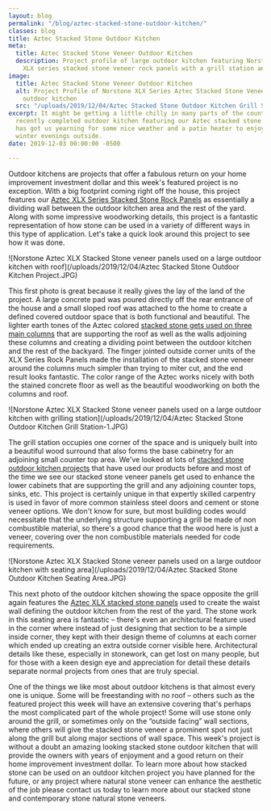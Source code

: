 ```yaml
---
layout: blog
permalink: "/blog/aztec-stacked-stone-outdoor-kitchen/"
classes: blog
title: Aztec Stacked Stone Outdoor Kitchen
meta:
  title: Aztec Stacked Stone Veneer Outdoor Kitchen
  description: Project profile of large outdoor kitchen featuring Norstone's Aztec
    XLX series stacked stone veneer rock panels with a grill station and seating area.
image:
  title: Aztec Stacked Stone Veneer Outdoor Kitchen
  alt: Project Profile of Norstone XLX Series Aztec Stacked Stone Veneer used in an
    outdoor kitchen
  src: "/uploads/2019/12/04/Aztec Stacked Stone Outdoor Kitchen Grill Station.JPG"
excerpt: It might be getting a little chilly in many parts of the country, but this
  recently completed outdoor kitchen featuring our Aztec stacked stone rock panels
  has got us yearning for some nice weather and a patio heater to enjoy some crisp
  winter evenings outside.
date: 2019-12-03 00:00:00 -0500

---
```

Outdoor kitchens are projects that offer a fabulous return on your home improvement investment dollar and this week's featured project is no exception. With a big footprint coming right off the house, this project features our [Aztec XLX Series Stacked Stone Rock Panels](https://www.norstoneusa.com/products/thin-stone-veneer-panels/aztec/) as essentially a dividing wall between the outdoor kitchen area and the rest of the yard. Along with some impressive woodworking details, this project is a fantastic representation of how stone can be used in a variety of different ways in this type of application. Let's take a quick look around this project to see how it was done.

![Norstone Aztec XLX Stacked Stone veneer panels used on a large outdoor kitchen with roof](/uploads/2019/12/04/Aztec Stacked Stone Outdoor Kitchen Project.JPG)

This first photo is great because it really gives the lay of the land of the project. A large concrete pad was poured directly off the rear entrance of the house and a small sloped roof was attached to the home to create a defined covered outdoor space that is both functional and beautiful. The lighter earth tones of the Aztec colored [stacked stone gets used on three main columns](https://www.norstoneusa.com/blog/stone-veneer-columns-norstone-classroom-series/) that are supporting the roof as well as the walls adjoining these columns and creating a dividing point between the outdoor kitchen and the rest of the backyard. The finger jointed outside corner units of the XLX Series Rock Panels made the installation of the stacked stone veneer around the columns much simpler than trying to miter cut, and the end result looks fantastic. The color range of the Aztec works nicely with both the stained concrete floor as well as the beautiful woodworking on both the columns and roof.

![Norstone Aztec XLX Stacked Stone veneer panels used on a large outdoor kitchen with grilling station](/uploads/2019/12/04/Aztec Stacked Stone Outdoor Kitchen Grill Station-1.JPG)

The grill station occupies one corner of the space and is uniquely built into a beautiful wood surround that also forms the base cabinetry for an adjoining small counter top area. We've looked at lots of [stacked stone outdoor kitchen projects](https://www.norstoneusa.com/blog/stacked-stone-for-outdoor-living/) that have used our products before and most of the time we see our stacked stone veneer panels get used to enhance the lower cabinets that are supporting the grill and any adjoining counter tops, sinks, etc. This project is certainly unique in that expertly skilled carpentry is used in favor of more common stainless steel doors and cement or stone veneer options. We don't know for sure, but most building codes would necessitate that the underlying structure supporting a grill be made of non combustible material, so there's a good chance that the wood here is just a veneer, covering over the non combustible materials needed for code requirements.

![Norstone Aztec XLX Stacked Stone veneer panels used on a large outdoor kitchen with seating area](/uploads/2019/12/04/Aztec Stacked Stone Outdoor Kitchen Seating Area.JPG)

This next photo of the outdoor kitchen showing the space opposite the grill again features the [Aztec XLX stacked stone panels](https://www.norstoneusa.com/gallery/xlx-rock-panels/aztec/) used to create the waist wall defining the outdoor kitchen from the rest of the yard. The stone work in this seating area is fantastic – there's even an architectural feature used in the corner where instead of just designing that section to be a simple inside corner, they kept with their design theme of columns at each corner which ended up creating an extra outside corner visible here. Architectural details like these, especially in stonework, can get lost on many people, but for those with a keen design eye and appreciation for detail these details separate normal projects from ones that are truly special.

One of the things we like most about outdoor kitchens is that almost every one is unique. Some will be freestanding with no roof – others such as the featured project this week will have an extensive covering that's perhaps the most complicated part of the whole project! Some will use stone only around the grill, or sometimes only on the “outside facing” wall sections, where others will give the stacked stone veneer a prominent spot not just along the grill but along major sections of wall space. This week's project is without a doubt an amazing looking stacked stone outdoor kitchen that will provide the owners with years of enjoyment and a good return on their home improvement investment dollar. To learn more about how stacked stone can be used on an outdoor kitchen project you have planned for the future, or any project where natural stone veneer can enhance the aesthetic of the job please contact us today to learn more about our stacked stone and contemporary stone natural stone veneers.